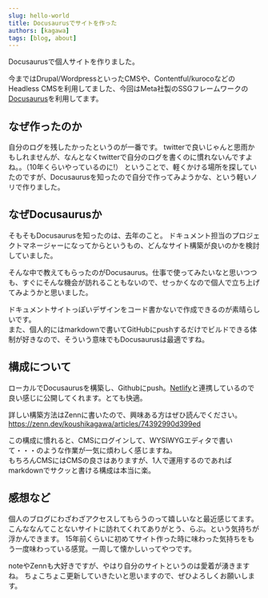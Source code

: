 ```yaml
---
slug: hello-world
title: Docusaurusでサイトを作った
authors: [kagawa]
tags: [blog, about]
---
```


Docusaurusで個人サイトを作りました。

今まではDrupal/WordpressといったCMSや、Contentful/kurocoなどのHeadless CMSを利用してました、今回はMeta社製のSSGフレームワークの[Docusaurus](https://docusaurus.io/)を利用してます。

## なぜ作ったのか
自分のログを残したかったというのが一番です。
twitterで良いじゃんと思雨かもしれませんが、なんとなくtwitterで自分のログを書くのに慣れないんですよね。。（10年くらいやっているのに!）
ということで、軽くかける場所を探していたのですが、Docusaurusを知ったので自分で作ってみようかな、という軽いノリで作りました。

## なぜDocusaurusか
そもそもDocusaurusを知ったのは、去年のこと。
ドキュメント担当のプロジェクトマネージャーになってからというもの、どんなサイト構築が良いのかを検討していました。

そんな中で教えてもらったのがDocusaurus。仕事で使ってみたいなと思いつつも、すぐにそんな機会が訪れることもないので、せっかくなので個人で立ち上げてみようかと思いました。

ドキュメントサイトっぽいデザインをコード書かないで作成できるのが素晴らしいです。  
また、個人的にはmarkdownで書いてGitHubにpushするだけでビルドできる体制が好きなので、そういう意味でもDocusaurusは最適ですね。

## 構成について
ローカルでDocusaurusを構築し、Githubにpush。[Netlify](https://www.netlify.com/)と連携しているので良い感じに公開してくれます。とても快適。

詳しい構築方法はZennに書いたので、興味ある方はぜひ読んでください。
https://zenn.dev/koushikagawa/articles/74392990d399ed

この構成に慣れると、CMSにログインして、WYSIWYGエディタで書いて・・・のような作業が一気に煩わしく感じますね。  
もちろんCMSにはCMSの良さはありますが、1人で運用するのであればmarkdownでサクッと書ける構成は本当に楽。

## 感想など
個人のブログにわざわざアクセスしてもらうのって嬉しいなと最近感じてます。
こんななんてことないサイトに訪れてくれてありがとう、らぶ。という気持ちが浮かんできます。
15年前くらいに初めてサイト作った時に味わった気持ちをもう一度味わっている感覚。一周して懐かしいってやつです。

noteやZennも大好きですが、やはり自分のサイトというのは愛着が湧きますね。
ちょこちょこ更新していきたいと思いますので、ぜひよろしくお願いします。